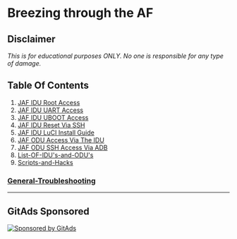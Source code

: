 # Breezing through the AF

## Disclaimer

*This is for educational purposes ONLY. No one is responsible for any type of damage.*

## Table Of Contents

1. [JAF IDU Root Access](instructions/JAF-IDU-Root-Access.md)
2. [JAF IDU UART Access](instructions/JAF-IDU-UART-Access.md)
3. [JAF IDU UBOOT Access](instructions/JAF-IDU-UBOOT-Access.md)
4. [JAF IDU Reset Via SSH](instructions/JAF-IDU-Reset-Via-SSH.md)
5. [JAF IDU LuCI Install Guide](instructions/JAF-IDU-LuCI-Install-Guide.md)
6. [JAF ODU Access Via The IDU](instructions/JAF-ODU-Access-Via-The-IDU.md)
7. [JAF ODU SSH Access Via ADB](instructions/JAF-ODU-SSH-Access-Via-ADB.md)
8. [List-OF-IDU's-and-ODU's](instructions/List-OF-IDU's-and-ODU's.md)
9. [Scripts-and-Hacks](Scripts-and-Hacks.md)

### [General-Troubleshooting](General-Troubleshooting.md)




---
## GitAds Sponsored
[![Sponsored by GitAds](https://gitads.dev/v1/ad-serve?source=jfc-group/af-customisation@github)](https://gitads.dev/v1/ad-track?source=jfc-group/af-customisation@github)

